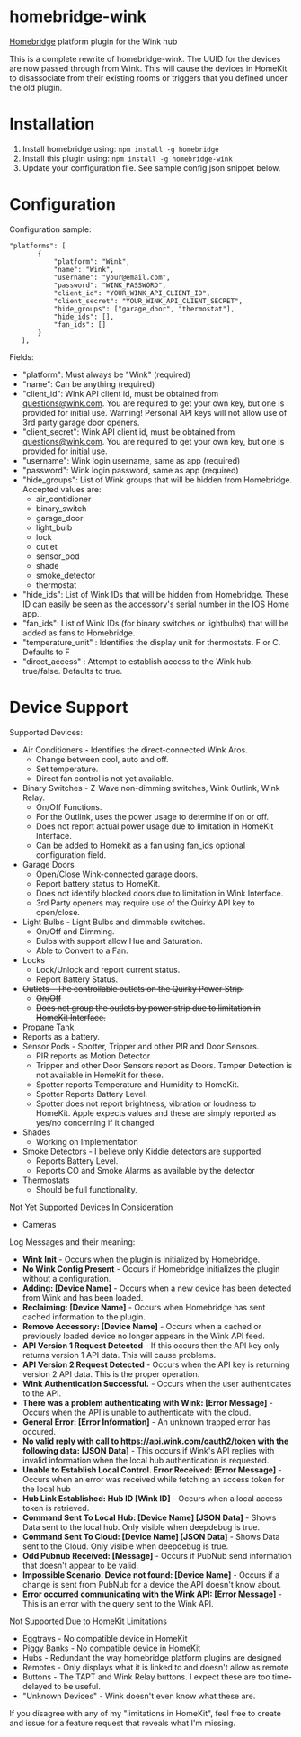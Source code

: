 # homebridge-wink
[Homebridge](https://github.com/nfarina/homebridge) platform plugin for the Wink hub

This is a complete rewrite of homebridge-wink. The UUID for the devices are now passed through from Wink. This will cause the devices in HomeKit to disassociate from their existing rooms or triggers that you defined under the old plugin.

# Installation

1. Install homebridge using: `npm install -g homebridge`
2. Install this plugin using: `npm install -g homebridge-wink`
3. Update your configuration file. See sample config.json snippet below.

# Configuration

Configuration sample:

 ```
"platforms": [
		{
			"platform": "Wink",
			"name": "Wink",
			"username": "your@email.com",
			"password": "WINK_PASSWORD",
			"client_id": "YOUR_WINK_API_CLIENT_ID",
			"client_secret": "YOUR_WINK_API_CLIENT_SECRET",
			"hide_groups": ["garage_door", "thermostat"],
			"hide_ids": [],
			"fan_ids": []
		}
	],

```

Fields:

* "platform": Must always be "Wink" (required)
* "name": Can be anything (required)
* "client_id": Wink API client id, must be obtained from questions@wink.com. You are required to get your own key, but one is provided for initial use. Warning! Personal API keys will not allow use of 3rd party garage door openers.
* "client_secret": Wink API client id, must be obtained from questions@wink.com. You are required to get your own key, but one is provided for initial use.
* "username": Wink login username, same as app (required)
* "password": Wink login password, same as app (required)
* "hide_groups": List of Wink groups that will be hidden from Homebridge. Accepted values are:  
  * air_contidioner
  * binary_switch
  * garage_door  
  * light_bulb  
  * lock  
  * outlet  
  * sensor_pod  
  * shade
  * smoke_detector  
  * thermostat
* "hide_ids": List of Wink IDs that will be hidden from Homebridge. These ID can easily be seen as the accessory's serial number in the IOS Home app..
* "fan_ids": List of Wink IDs (for binary switches or lightbulbs) that will be added as fans to Homebridge.
* "temperature_unit" : Identifies the display unit for thermostats. F or C. Defaults to F
* "direct_access" : Attempt to establish access to the Wink hub. true/false. Defaults to true.

# Device Support

Supported Devices:

* Air Conditioners - Identifies the direct-connected Wink Aros.
  * Change between cool, auto and off.
  * Set temperature.
  * Direct fan control is not yet available.
* Binary Switches - Z-Wave non-dimming switches, Wink Outlink, Wink Relay.
  * On/Off Functions.
  * For the Outlink, uses the power usage to determine if on or off.
  * Does not report actual power usage due to limitation in HomeKit Interface.
  * Can be added to Homekit as a fan using fan_ids optional configuration field.
* Garage Doors
  * Open/Close Wink-connected garage doors.
  * Report battery status to HomeKit.
  * Does not identify blocked doors due to limitation in Wink Interface.
  * 3rd Party openers may require use of the Quirky API key to open/close.
* Light Bulbs - Light Bulbs and dimmable switches.
  * On/Off and Dimming.
  * Bulbs with support allow Hue and Saturation.
  * Able to Convert to a Fan.
* Locks
  * Lock/Unlock and report current status.
  * Report Battery Status.
* <s>Outlets - The controllable outlets on the Quirky Power Strip.</s>
  * <s>On/Off</s>
  * <s>Does not group the outlets by power strip due to limitation in HomeKit Interface.</s>
* Propane Tank
 * Reports as a battery.
* Sensor Pods - Spotter, Tripper and other PIR and Door Sensors.
  * PIR reports as Motion Detector
  * Tripper and other Door Sensors report as Doors. Tamper Detection is not available in HomeKit for these.
  * Spotter reports Temperature and Humidity to HomeKit.
  * Spotter Reports Battery Level.
  * Spotter does not report brightness, vibration or loudness to HomeKit. Apple expects values and these are simply reported as yes/no concerning if it changed.
* Shades
  * Working on Implementation
* Smoke Detectors - I believe only Kiddie detectors are supported
  * Reports Battery Level.
  * Reports CO and Smoke Alarms as available by the detector
* Thermostats
  * Should be full functionality.

Not Yet Supported Devices In Consideration

* Cameras

Log Messages and their meaning:
 
 * <b>Wink Init</b> - Occurs when the plugin is initialized by Homebridge.
 * <b>No Wink Config Present</b> - Occurs if Homebridge initializes the plugin without a configuration.
 * <b>Adding: [Device Name]</b> - Occurs when a new device has been detected from Wink and has been loaded.
 * <b>Reclaiming: [Device Name]</b> - Occurs when Homebridge has sent cached information to the plugin.
 * <b>Remove Accessory: [Device Name]</b> - Occurs when a cached or previously loaded device no longer appears in the Wink API feed.
 * <b>API Version 1 Request Detected</b> - If this occurs then the API key only returns version 1 API data. This will cause problems.
 * <b>API Version 2 Request Detected</b> - Occurs when the API key is returning version 2 API data. This is the proper operation.
 * <b>Wink Authentication Successful.</b> - Occurs when the user authenticates to the API.
 * <b>There was a problem authenticating with Wink: [Error Message]</b> - Occurs when the API is unable to authenticate with the cloud.
 * <b>General Error: [Error Information]</b> - An unknown trapped error has occured.
 * <b>No valid reply with call to https://api.wink.com/oauth2/token with the following data: [JSON Data]</b> - This occurs if Wink's API replies with invalid information when the local hub authentication is requested.
 * <b>Unable to Establish Local Control. Error Received: [Error Message]</b> - Occurs when an error was received while fetching an access token for the local hub
 * <b>Hub Link Established: Hub ID [Wink ID]</b> - Occurs when a local access token is retrieved. 
 * <b>Command Sent To Local Hub: [Device Name] [JSON Data]</b> - Shows Data sent to the local hub. Only visible when deepdebug is true.
 * <b>Command Sent To Cloud: [Device Name] [JSON Data]</b> - Shows Data sent to the Cloud. Only visible when deepdebug is true.
 * <b>Odd Pubnub Received: [Message]</b> - Occurs if PubNub send information that doesn't appear to be valid.
 * <b>Impossible Scenario. Device not found: [Device Name]</b> - Occurs if a change is sent from PubNub for a device the API doesn't know about.
 * <b>Error occurred communicating with the Wink API: [Error Message]</b> - This is an error with the query sent to the Wink API.


Not Supported Due to HomeKit Limitations

* Eggtrays - No compatible device in HomeKit
* Piggy Banks - No compatible device in HomeKit
* Hubs - Redundant the way homebridge platform plugins are designed
* Remotes - Only displays what it is linked to and doesn't allow as remote
* Buttons - The TAPT and Wink Relay buttons. I expect these are too time-delayed to be useful.
* "Unknown Devices" - Wink doesn't even know what these are.

If you disagree with any of my "limitations in HomeKit", feel free to create and issue for a feature request that reveals what I'm missing.

